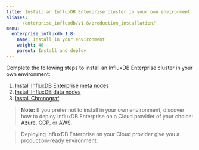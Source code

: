 ```yaml
---
title: Install an InfluxDB Enterprise cluster in your own environment
aliases:
    - /enterprise_influxdb/v1.8/production_installation/
menu:
  enterprise_influxdb_1_8:
    name: Install in your environment
    weight: 40
    parent: Install and deploy
---
```


Complete the following steps to install an InfluxDB Enterprise cluster in your own environment:

1. [Install InfluxDB Enterprise meta nodes](/enterprise_influxdb/v1.8/install-and-deploy/production_installation/meta_node_installation/)
2. [Install InfluxDB data nodes](/enterprise_influxdb/v1.8/install-and-deploy/production_installation/data_node_installation/)
3. [Install Chronograf](/enterprise_influxdb/v1.8/install-and-deploy/production_installation/chrono_install/)

> **Note:** If you prefer not to install in your own environment, discover how to deploy InfluxDB Enterprise on a Cloud provider of your choice: [Azure](/enterprise_influxdb/v1.8/install-and-deploy/deploying/azure/), [GCP](/enterprise_influxdb/v1.8/install-and-deploy/deploying/google-cloud-platform/), or [AWS](/enterprise_influxdb/v1.8/install-and-deploy/deploying/aws/).

> Deploying InfluxDB Enterprise on your Cloud provider give you a production-ready environment.
